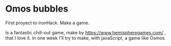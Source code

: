 # Omos bubbles 
First proyect to ironHack. Make a game.

Is a fantastic chill-out game, make by https://www.hemispheregames.com/ , that I love it.
In one week I'll try to make, with javaScript, a game like Osmos
